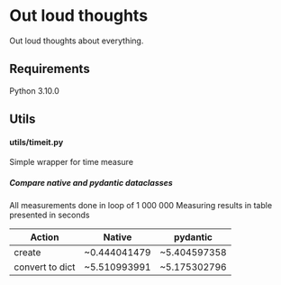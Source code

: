 # Out loud thoughts
Out loud thoughts about everything.

## Requirements
Python 3.10.0

## Utils

#### utils/timeit.py
Simple wrapper for time measure

##### Compare native and pydantic dataclasses

All measurements done in loop of 1 000 000
Measuring results in table presented in seconds

| Action           | Native        | pydantic     |
| ---------------- | ------------- | ------------ |
| create           | ~0.444041479  | ~5.404597358 |
| convert to dict  | ~5.510993991  | ~5.175302796 |
